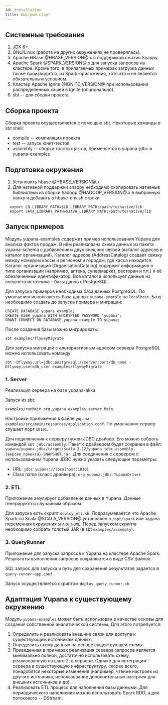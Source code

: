 ```yaml
---
id: installation
title: Быстрый старт
---
```


## Системные требования

1. JDK 8+.
2. GNU/Linux (работа на других окружениях не проверялась).
3. Apache HBase @HBASE_VERSION@.x с поддержкой сжатия Snappy.
4. Apache Spark @SPARK_VERSION@.x для запуска запросов на кластере.  Кроме того, в прилагаемых примерах загрузка данных также производится.
   из Spark-приложения, хотя это и не является обязательным условием.
5. Кластер Apache Ignite @IGNITE_VERSION@ при использовании распределенных кэшей в Ignite (опционально).
6. sbt -- для сборки проекта.

## Сборка проекта

Сборка проекта осуществляется с помощью sbt.  Некоторые команды в sbt shell:

 - compile -- компиляция проекта
 - test -- запуск юнит-тестов
 - assembly -- сборка толстых jar-ов, применяется в yupana-jdbc и yupana-examples


## Подготовка окружения
1. Установить hbase @HBASE_VERSION@.x
2. Для нативной поддержки snappy небходимо скопировать нативные библиотеки из сборки hadoop @HADOOP_VERSION@.x в выбранную папку и 
   добавить в hbase-env.sh строки 
```
  export LD_LIBRARY_PATH=$LD_LIBRARY_PATH:/path/to/native/lib
  export JAVA_LIBRARY_PATH=$JAVA_LIBRARY_PATH:/path/to/native/lib
```

## Запуск примеров

Модуль yupana-examples содержит пример использования Yupana для анализа фактов продаж. В нём реализована схема данных
из пакета yupana-schema с добавлением двух внешних связей (каталог адресов и каталог организаций). Каталог адресов
(AddressCatalog) создает связку между номером кассы и регионом и городом, где касса находится. Каталог организаций
(OrganisationCatalog) содержит информацию о типе организации (например, аптека, супермаркет, ресторан и т.п.) и её
обезличенный идентификатор. Все каталоги использует данные из внешнего источника – базы данных PostgreSQL.

Для запуска примеров необходима база данных PostgreSQL.  По умолчанию используется база данных `yupana-example` на `localhost`.
Базу необходимо создать до запуска примера и миграции:

```
CREATE DATABASE yupana_example;
CREATE USER yupana WITH ENCRYPTED PASSWORD 'yupana';
GRANT CONNECT ON DATABASE yupana_example TO yupana;
```

После создания базы можно мигрировать:

```
sbt examples/flywayMigrate
```

Для запуска миграций с альтернативным адресом сервера PostgreSQL можно использовать команду:

```
sbt -Dflyway.url=jdbc:postgresql://server:port/db_name -Dflyway.user=db_user examples/flywayMigrate
```

### 1. Server

Реализация сервера на базе yupana-akka.

Запуск из sbt:

```
examples/runMain org.yupana.examples.server.Main
```

Настройки приложения в файле `yupana-examples/src/main/resources/application.conf`.  По умолчанию сервер слушает порт
`10101`.

Для подключения к серверу нужен JDBC драйвер.  Его можно собрать командой `sbt jdbc/assembly`.  Пакет с драйвером будет
сохранен в файл: `yupana/yupana-jdbc/target/scala-2.12/yupana-jdbc-assembly-{версия_проекта}-SNAPSHOT.jar`.
Для соединения с сервером с использованием Yupana JDBC нужно указать следующие параметры: 

  - URL: `jdbc:yupana://localhost:10101`
  - Class name (класс драйвера): `org.yupana.jdbc.YupanaDriver`

### 2. ETL

Приложение эмулирует добавление данных в Yupana.  Данные генерируются случайным образом.

Для запуска есть скрипт `deploy_etl.sh`. Подразумевается что Apache Spark со Scala @SCALA_VERSION@ установлен в `/opt/spark` или задана переменная
окружения `SPARK_HOME`. Перед запуском скрипта необходимо собрать толстый JAR (в sbt `examples/assembly`).

### 3. QueryRunner

Приложение для запуска запросов к Yupana на кластере Apache Spark.  Результаты выполнения запросов сохраняются в виде CSV файлов.

SQL запрос для запуска и путь для сохранения результатов задается в `query-runner-app.conf`.

Запуск осуществляется скриптом `deploy_query_runner.sh`

## Адаптация Yupana к существующему окружению

Модуль `yupana-examples` может быть использован в качестве основы для создания собственной аналитической системы.  Для этого потребуется:

1. Определить и реализовать внешние связи для доступа к существующим источникам данных.
2. Определить схему данных на основе существующей схемы.
3. Приведенная в примерах реализация сервера запросов является минимально полной, достаточно использовать схему, реализованную
   на шаге 2, в сервере.  Однако для интеграции сервера в существующую инфраструктуру, скорее всего, понадобятся некоторые
   изменения (например, чтение настроек из другого источника, использование дополнительных настроек для внешних источников и др).
4. Реализовать ETL процесс для наполнения базы данными.  Для периодического наполнения можно использовать Spark RDD, а для
   потокового -- DStream.
